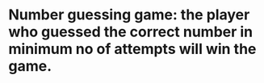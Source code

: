 # Number guessing game: the player who guessed the correct number in minimum no of attempts will win the game.
